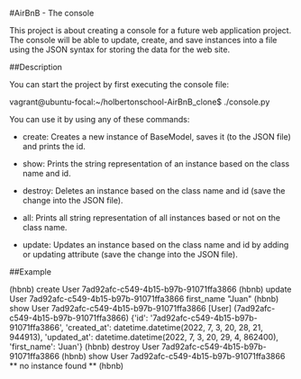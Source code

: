 #AirBnB - The console

This project is about creating a console for a future web application project. The console will be able to update, create, and save instances into a file using the JSON syntax for storing the data for the web site.

##Description

You can start the project by first executing the console file:

vagrant@ubuntu-focal:~/holbertonschool-AirBnB_clone$ ./console.py

You can use it by using any of these commands:

* create: Creates a new instance of BaseModel, saves it (to the JSON file) and prints the id.

* show: Prints the string representation of an instance based on the class name and id.

* destroy: Deletes an instance based on the class name and id (save the change into the JSON file).

* all: Prints all string representation of all instances based or not on the class name.

* update: Updates an instance based on the class name and id by adding or updating attribute (save the change into the JSON file).

##Example

(hbnb) create User
7ad92afc-c549-4b15-b97b-91071ffa3866
(hbnb) update User 7ad92afc-c549-4b15-b97b-91071ffa3866 first_name "Juan"
(hbnb) show User 7ad92afc-c549-4b15-b97b-91071ffa3866
[User] (7ad92afc-c549-4b15-b97b-91071ffa3866) {'id': '7ad92afc-c549-4b15-b97b-91071ffa3866', 'created_at': datetime.datetime(2022, 7, 3, 20, 28, 21, 944913), 'updated_at': datetime.datetime(2022, 7, 3, 20, 29, 4, 862400), 'first_name': 'Juan'}
(hbnb) destroy User 7ad92afc-c549-4b15-b97b-91071ffa3866
(hbnb) show User 7ad92afc-c549-4b15-b97b-91071ffa3866
** no instance found **
(hbnb) 

